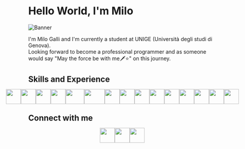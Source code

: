 # Hello World, I'm Milo
![Banner](https://github.com/thaMilo/thaMilo/blob/main/minosses.jpg)

I'm Milo Galli and I'm currently a student at UNIGE (Università degli studi di Genova).
<br>
Looking forward to become a professional programmer and as someone would say "May the force be with me🗡⭐️" on this journey.

## Skills and Experience
<div style="display: flex; align-items: center; justify-content: center; height: 2rem;">
  <a href="https://www.java.com/en/"><img src="https://github.com/thaMilo/thaMilo/blob/main/java.png" width="40" height="40"/></a>
  <a href="https://www.python.org/"><img src="https://github.com/thaMilo/thaMilo/blob/main/python.png" width="40" height="40"/></a>
  <a href="https://flask.palletsprojects.com/en/2.2.x/"><img src="https://github.com/thaMilo/thaMilo/blob/main/flask.svg" width="40" height="40"/></a>
  <a href="https://cplusplus.com/"><img src="https://github.com/thaMilo/thaMilo/blob/main/c-.png" width="40" height="40"/></a>
  <a href="https://go.dev/"><img src="https://github.com/thaMilo/thaMilo/blob/main/go.png" width="50" height="40"/></a>
  <a href="https://www.rust-lang.org/"><img src="https://github.com/thaMilo/thaMilo/blob/main/rust.png" width="55" height="40"/></a>
  <a href="https://en.wikipedia.org/wiki/HTML"><img src="https://github.com/thaMilo/thaMilo/blob/main/html.png" width="40" height="40"/></a>
  <a href="https://en.wikipedia.org/wiki/CSS"><img src="https://github.com/thaMilo/thaMilo/blob/main/css-3.png" width="40" height="40"/></a>
  <a href="https://en.wikipedia.org/wiki/JavaScript"><img src="https://github.com/thaMilo/thaMilo/blob/main/js.png" width="40" height="40"/></a>
  <a href="https://svelte.dev/"><img src="https://github.com/thaMilo/thaMilo/blob/main/svelte.png" width="40" height="40"/></a>
  <a href="https://reactjs.org/"><img src="https://github.com/thaMilo/thaMilo/blob/main/react.svg" width="40" height="40"/></a>
  <a href="https://tailwindcss.com/"><img src="https://github.com/thaMilo/thaMilo/blob/main/tailwind.png" width="40" height="40"/></a>
  <a href="https://www.php.net/"><img src="https://github.com/thaMilo/thaMilo/blob/main/php.png" width="40" height="40"/></a>
  <a href="https://www.postgresql.org/"><img src="https://github.com/thaMilo/thaMilo/blob/main/postgre.png" width="40" height="40"/></a>
  <a href="https://www.selenium.dev/"><img src="https://github.com/thaMilo/thaMilo/blob/main/selenium.png" width="40" height="40"/></a>
</div>

## Connect with me
<div style="display: flex; align-items: center; justify-content: center; height: 2rem;">
  <a href="https://www.instagram.com/itsmemjlo/?hl=it"><img src="https://github.com/thaMilo/thaMilo/blob/main/instagram.svg" width="40" height="40" /></a>
  <a href="https://www.linkedin.com/in/milo-galli-2bb1a6198"><img src="https://github.com/thaMilo/thaMilo/blob/main/linkedin.svg"  width="40" height="40"/></a>
    <a href="https://twitter.com/itsmemjlo"><img src="https://github.com/thaMilo/thaMilo/blob/main/twitter.svg"  width="40" height="40"/></a>
  
</div>
